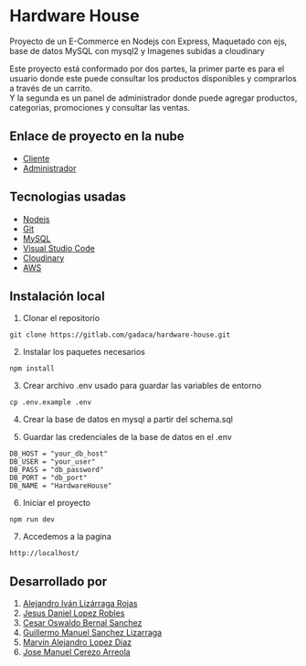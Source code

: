 # Hardware House

Proyecto de un E-Commerce en Nodejs con Express, Maquetado con ejs, base de datos MySQL con mysql2 y Imagenes subidas a cloudinary

Este proyecto está conformado por dos partes, la primer parte es para el usuario donde este puede consultar los productos disponibles y comprarlos a través de un carrito.  
Y la segunda es un panel de administrador donde puede agregar productos, categorias, promociones y consultar las ventas.

## Enlace de proyecto en la nube

-   [Cliente](http://alejandrolizarraga.tech/)
-   [Administrador](http://alejandrolizarraga.tech/admin/auth)

## Tecnologias usadas

-   [Nodejs](https://nodejs.org/en)
-   [Git](https://git-scm.com/)
-   [MySQL](https://www.mysql.com/)
-   [Visual Studio Code](https://code.visualstudio.com/)
-   [Cloudinary](https://cloudinary.com/)
-   [AWS](https://aws.amazon.com/es/)

## Instalación local

1. Clonar el repositorio

```
git clone https://gitlab.com/gadaca/hardware-house.git
```

2. Instalar los paquetes necesarios

```
npm install
```

3. Crear archivo .env usado para guardar las variables de entorno

```
cp .env.example .env
```

4. Crear la base de datos en mysql a partir del schema.sql

5. Guardar las credenciales de la base de datos en el .env

```
DB_HOST = "your_db_host"
DB_USER = "your_user"
DB_PASS = "db_password"
DB_PORT = "db_port"
DB_NAME = "HardwareHouse"
```

6. Iniciar el proyecto

```
npm run dev
```

7. Accedemos a la pagina

```
http://localhost/
```

## Desarrollado por

1. [Alejandro Iván Lizárraga Rojas](https://gitlab.com/Alejandrolga02)
2. [Jesus Daniel Lopez Robles](https://gitlab.com/JesusLopez117)
3. [Cesar Oswaldo Bernal Sanchez](https://gitlab.com/CesarUPSIN)
4. [Guillermo Manuel Sanchez Lizarraga](https://gitlab.com/GuillermoSan02)
5. [Marvin Alejandro Lopez Diaz](https://gitlab.com/MarvinLopezDiaz)
6. [Jose Manuel Cerezo Arreola](https://gitlab.com/2018030209)

